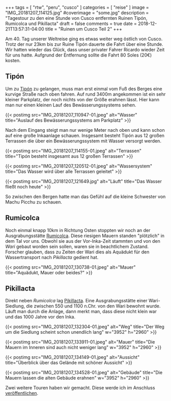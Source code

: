 +++
tags = [
    "rtw",
    "peru",
    "cusco"
    ]
categories = [
    "reise"
]
image = "IMG_20181207_114125.jpg"
#coverimage = "some.jpg"
description = "Tagestour zu den eine Stunde von Cusco entfernten Ruinen Tipón, Rumicolca und Pikillacta"
draft = false
comments = true
date = 2018-12-21T13:57:31-04:00
title = "Ruinen um Cusco Teil 2"
+++

Am 40. Tag unserer Weltreise ging es etwas weiter weg östlich von Cusco. Trotz der nur 23km bis zur Ruine Tipón dauerte die Fahrt über eine Stunde. Wir hatten wieder das Glück, dass unser privater Fahrer Ricardo wieder Zeit für uns hatte. Aufgrund der Entfernung sollte die Fahrt 80 Soles (20€) kosten.

## Tipón

Um zu [Tipón](https://goo.gl/maps/u3TjfU2KYVk) zu gelangen, muss man erst einmal vom Fuß des Berges eine kurvige Straße nach oben fahren. Auf rund 3400m angekommen ist ein sehr kleiner Parkplatz, der noch nichts von der Größe erahnen lässt. Hier kann man nur einen kleinen Lauf des Bewässerungssystems sehen.

{{< postimg src="IMG_20181207_110947-01.jpeg" alt="Wasser" title="Auslauf des Bewässerungssystems am Parkplatz" >}}

Nach dem Eingang steigt man nur wenige Meter nach oben und kann schon auf eine große Inkaanlage schauen. Insgesamt besteht Tipón aus 12 großen Terrassen die über ein Bewässerungssystem mit Wasser versorgt werden. 

{{< postimg src="IMG_20181207_114155-01.jpeg" alt="Terrassen" title="Tipón besteht insgesamt aus 12 großen Terrassen" >}}

{{< postimg src="IMG_20181207_120512-01.jpeg" alt="Wassersystem" title="Das Wasser wird über alle Terrassen geleitet" >}}

{{< postimg src="IMG_20181207_121649.jpg" alt="Läuft" title="Das Wasser fließt noch heute" >}}

So zwischen den Bergen hatte man das Gefühl auf die kleine Schwester von Machu Picchu zu schauen.

## Rumicolca

Noch einmal knapp 10km in Richtung Osten stoppten wir noch an der Ausgrabungsstätte [Rumicolca](https://goo.gl/maps/dvVuBmxoAu52). Diese riesigen Mauern standen "plötzlich" in dem Tal vor uns. Obwohl sie aus der Vor-Inka-Zeit stammten und von den _Wari_ gebaut worden sein sollen, waren sie in beachtlichem Zustand. Forscher glauben, dass zu Zeiten der Wari dies als Aquädukt für den Wassertransport nach _Pikillacta_ gedient hat.

{{< postimg src="IMG_20181207_130738-01.jpeg" alt="Mauer" title="Aquädukt, Mauer oder beides?" >}}

## Pikillacta

Direkt neben _Rumicolca_ lag [Pikillacta](https://goo.gl/maps/G2xNydPFiim). Eine Ausgrabungsstätte einer Wari-Siedlung, die zwischen 550 und 1100 n.Chr. von den Wari bewohnt wurde. Läuft man durch die Anlage, dann merkt man, dass diese nicht klein war und das 1000 Jahre vor den Inka.

{{< postimg src="IMG_20181207_132304-01.jpeg" alt="Weg" title="Der Weg um die Siedlung scheint schon unendlich lang" w="3952" h="2960" >}}

{{< postimg src="IMG_20181207_133911-01.jpeg" alt="Mauer" title="Die Mauern im Inneren sind auch nicht weniger lang" w="3952" h="2960" >}}

{{< postimg src="IMG_20181207_134149-01.jpeg" alt="Aussicht" title="Überblick über das Gelände mit schöner Aussicht" >}}

{{< postimg src="IMG_20181207_134528-01.jpeg" alt="Gebäude" title="Die Mauern lassen die alten Gebäude erahnen" w="3952" h="2960" >}}

Zwei weitere Touren haben wir gemacht. Diese werde ich im Anschluss [veröffentlichen](/tags/cusco/).